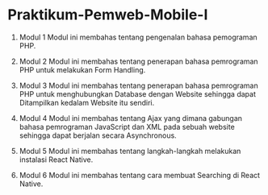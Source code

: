 # Praktikum-Pemweb-Mobile-I

1. Modul 1
  Modul ini membahas tentang pengenalan bahasa pemograman PHP.

2. Modul 2 
  Modul ini membahas tentang penerapan bahasa pemrograman PHP untuk melakukan Form Handling.

3. Modul 3 
  Modul ini membahas tentang penerapan bahasa pemrograman PHP untuk menghubungkan Database dengan Website sehingga dapat Ditampilkan kedalam Website itu sendiri.

4. Modul 4 
  Modul ini membahas tentang Ajax yang dimana gabungan bahasa pemrograman JavaScript dan XML pada sebuah website sehingga dapat berjalan secara Asynchronous.

5. Modul 5 
  Modul ini membahas tentang langkah-langkah melakukan instalasi React Native.

6. Modul 6 
  Modul ini membahas tentang cara membuat Searching di React Native.
